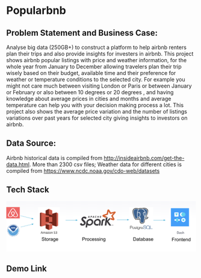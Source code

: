 # Popularbnb
## Problem Statement and Business Case:

Analyse big data (250GB+) to construct a platform to help  airbnb renters plan their trips and also provide insights for investers in airbnb.
This project shows airbnb popular listings with price and weather information, for the whole year from January to December allowing travelers plan their trip wisely based on their budget, available time and their preference for weather or temperature conditions to the selected city. For example you might not care much between visiting London or Paris or  between January or February or also between 10 degrees or 20 degrees , and having knowledge about average prices in cities and months and average temperature can help you with your decision making process a lot.
This project also shows the average price variation and the number of listings variations over past years for selected city giving insights to investors on airbnb.

## Data Source:
Airbnb historical data is compiled from http://insideairbnb.com/get-the-data.html. More than 2300 csv files; Weather data for different cities is compiled from https://www.ncdc.noaa.gov/cdo-web/datasets

## Tech Stack
![github-small](https://github.com/coolthars/PopularBnb/blob/master/images/Screen%20Shot%202020-02-10%20at%201.03.08%20PM.png)

## Demo Link
